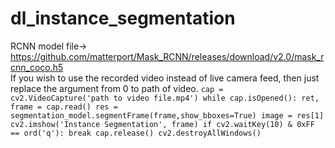 # dl_instance_segmentation
RCNN model file-> https://github.com/matterport/Mask_RCNN/releases/download/v2.0/mask_rcnn_coco.h5
<br>
If you wish to use the recorded video instead of live camera feed, then just replace the argument from 0 to path of video.
`
cap = cv2.VideoCapture('path to video file.mp4')
while cap.isOpened():
    ret, frame = cap.read()
    res = segmentation_model.segmentFrame(frame,show_bboxes=True)
    image = res[1]
    cv2.imshow('Instance Segmentation', frame)
    if cv2.waitKey(10) & 0xFF == ord('q'):
        break
cap.release()
cv2.destroyAllWindows()
`
